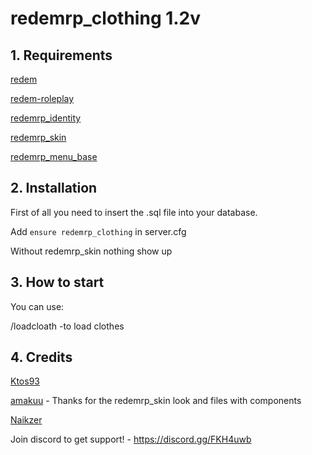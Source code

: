 # redemrp_clothing 1.2v

## 1. Requirements

[redem](https://github.com/kanersps/redem)

[redem-roleplay](https://github.com/RedEM-RP/redem_roleplay/)

[redemrp_identity](https://github.com/RedEM-RP/redemrp_identity/)

[redemrp_skin](https://github.com/RedEM-RP/redemrp_skin/)

[redemrp_menu_base](https://github.com/RedEM-RP/redemrp_menu_base)

## 2. Installation
First of all you need to insert the .sql file into your database.

Add ```ensure redemrp_clothing``` in server.cfg

Without redemrp_skin nothing show up

## 3. How to start
You can use:

/loadcloath -to load clothes

## 4. Credits
[Ktos93](http://github.com/Ktos93)

[amakuu](http://github.com/amakuu) - Thanks for the redemrp_skin look and files with components

[Naikzer](https://github.com/Naikzer) 

Join discord to get support! - https://discord.gg/FKH4uwb
